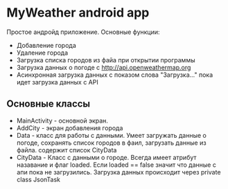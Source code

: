 # MyWeather android app

Простое андройд приложение. Основные функции:

- Добавление города
- Удаление города
- Загрузка списка городов из файа при открытии программы
- Загрузка данных о погоде с http://api.openweathermap.org
- Асинхронная загрузка данных с показом слова "Загрузка..." пока идет загрузка данных с API

## Основные классы

- MainActivity - основной экран.
- AddCity - экран добавления города
- Data - класс для работы с данными. Умеет загружать данные о погоде, сохранять список городов в фаил, загрузать данные из файла. содержит список CityData
- CityData - Класс с данными о городе. Всегда имеет атрибут назавание и флаг loaded. Если loaded == false значит что данные с апи пока не загрузились. Загрузка данных происходит через private class JsonTask